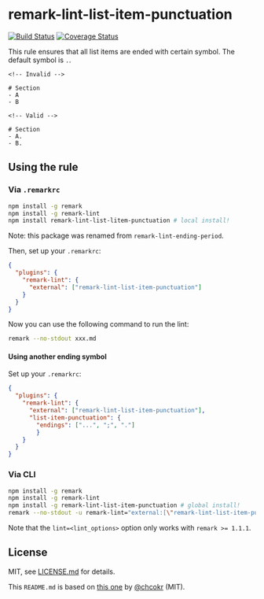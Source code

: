 # remark-lint-list-item-punctuation

[![Build Status](https://travis-ci.org/wemake-services/remark-lint-list-item-punctuation.svg?branch=master)](https://travis-ci.org/wemake-services/remark-lint-list-item-punctuation) [![Coverage Status](https://coveralls.io/repos/github/wemake-services/remark-lint-list-item-punctuation/badge.svg?branch=master)](https://coveralls.io/github/wemake-services/remark-lint-list-item-punctuation?branch=master)

This rule ensures that all list items are ended with certain symbol. The default symbol is `.`.

```Text
<!-- Invalid -->

# Section
- A
- B

<!-- Valid -->

# Section
- A.
- B.
```

## Using the rule

### Via `.remarkrc`

```bash
npm install -g remark
npm install -g remark-lint
npm install remark-lint-list-litem-punctuation # local install!
```

Note: this package was renamed from `remark-lint-ending-period`.

Then, set up your `.remarkrc`:

```JSON
{
  "plugins": {
    "remark-lint": {
      "external": ["remark-lint-list-item-punctuation"]
    }
  }
}
```

Now you can use the following command to run the lint:

```bash
remark --no-stdout xxx.md
```

#### Using another ending symbol

Set up your `.remarkrc`:

```JSON
{
  "plugins": {
    "remark-lint": {
      "external": ["remark-lint-list-item-punctuation"],
      "list-item-punctuation": {
        "endings": ["...", ";", "."]
        }
    }
  }
}
```

### Via CLI

```bash
npm install -g remark
npm install -g remark-lint
npm install -g remark-lint-list-item-punctuation # global install!
remark --no-stdout -u remark-lint="external:[\"remark-lint-list-item-punctuation\"]" xxx.md
```

Note that the `lint=<lint_options>` option only works with `remark >= 1.1.1`.

## License

MIT, see [LICENSE.md](LICENCE.md) for details.

This `README.md` is based on [this one](https://github.com/chcokr/mdast-lint-sentence-newline/blob/250b106c9e19b387270099cf16f17a84643f8944/README.md) by [@chcokr](https://github.com/chcokr) (MIT).
